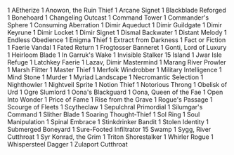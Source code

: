 1 AEtherize
1 Anowon, the Ruin Thief
1 Arcane Signet
1 Blackblade Reforged
1 Bonehoard
1 Changeling Outcast
1 Command Tower
1 Commander's Sphere
1 Consuming Aberration
1 Dimir Aqueduct
1 Dimir Guildgate
1 Dimir Keyrune
1 Dimir Locket
1 Dimir Signet
1 Dismal Backwater
1 Distant Melody
1 Endless Obedience
1 Enigma Thief
1 Extract from Darkness
1 Fact or Fiction
1 Faerie Vandal
1 Fated Return
1 Frogtosser Banneret
1 Gonti, Lord of Luxury
1 Heirloom Blade
1 In Garruk's Wake
1 Invisible Stalker
15 Island
1 Jwar Isle Refuge
1 Latchkey Faerie
1 Lazav, Dimir Mastermind
1 Marang River Prowler
1 Marsh Flitter
1 Master Thief
1 Merfolk Windrobber
1 Military Intelligence
1 Mind Stone
1 Murder
1 Myriad Landscape
1 Necromantic Selection
1 Nighthowler
1 Nightveil Sprite
1 Notion Thief
1 Notorious Throng
1 Obelisk of Urd
1 Ogre Slumlord
1 Oona's Blackguard
1 Oona, Queen of the Fae
1 Open Into Wonder
1 Price of Fame
1 Rise from the Grave
1 Rogue's Passage
1 Scourge of Fleets
1 Scytheclaw
1 Sepulchral Primordial
1 Silumgar's Command
1 Slither Blade
1 Soaring Thought-Thief
1 Sol Ring
1 Soul Manipulation
1 Spinal Embrace
1 Stinkdrinker Bandit
1 Stolen Identity
1 Submerged Boneyard
1 Sure-Footed Infiltrator
15 Swamp
1 Sygg, River Cutthroat
1 Syr Konrad, the Grim
1 Triton Shorestalker
1 Whirler Rogue
1 Whispersteel Dagger
1 Zulaport Cutthroat